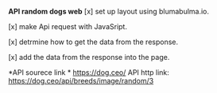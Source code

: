 **API random dogs web**
[x] set up layout using blumabulma.io.

[x] make Api request with JavaSript.

[x] detrmine  how to get the data from the response.

[x] add the data from the response into the page.

*API sourece link *  https://dog.ceo/
API http link:  https://dog.ceo/api/breeds/image/random/3
